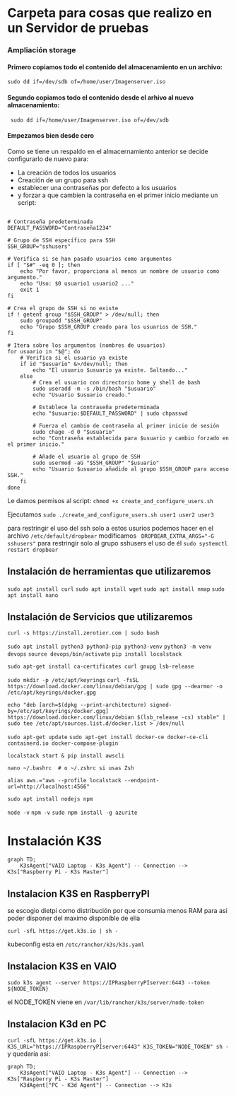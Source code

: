 # Carpeta para cosas que realizo en un Servidor de pruebas

### Ampliación storage 
#### Primero copiamos todo el contenido del almacenamiento en un archivo:
``` sudo dd if=/dev/sdb of=/home/user/Imagenserver.iso ```


#### Segundo copiamos todo el contenido desde el arhivo al nuevo almacenamiento:
``` sudo dd if=/home/user/Imagenserver.iso of=/dev/sdb```

#### Empezamos bien desde cero 
Como se tiene un respaldo en el almacernamiento anterior se decide configurarlo de nuevo para:
* La creación de todos los usuarios 
* Creación de un grupo para ssh
* establecer una contraseñas por defecto a los usuarios
* y forzar a que cambien la contraseña en el primer inicio
mediante un script:

``` #!/bin/bash

# Contraseña predeterminada
DEFAULT_PASSWORD="Contraseña1234"

# Grupo de SSH específico para SSH
SSH_GROUP="sshusers"

# Verifica si se han pasado usuarios como argumentos
if [ "$#" -eq 0 ]; then
    echo "Por favor, proporciona al menos un nombre de usuario como argumento."
    echo "Uso: $0 usuario1 usuario2 ..."
    exit 1
fi

# Crea el grupo de SSH si no existe
if ! getent group "$SSH_GROUP" > /dev/null; then
    sudo groupadd "$SSH_GROUP"
    echo "Grupo $SSH_GROUP creado para los usuarios de SSH."
fi

# Itera sobre los argumentos (nombres de usuarios)
for usuario in "$@"; do
    # Verifica si el usuario ya existe
    if id "$usuario" &>/dev/null; then
        echo "El usuario $usuario ya existe. Saltando..."
    else
        # Crea el usuario con directorio home y shell de bash
        sudo useradd -m -s /bin/bash "$usuario"
        echo "Usuario $usuario creado."

        # Establece la contraseña predeterminada
        echo "$usuario:$DEFAULT_PASSWORD" | sudo chpasswd

        # Fuerza el cambio de contraseña al primer inicio de sesión
        sudo chage -d 0 "$usuario"
        echo "Contraseña establecida para $usuario y cambio forzado en el primer inicio."

        # Añade el usuario al grupo de SSH
        sudo usermod -aG "$SSH_GROUP" "$usuario"
        echo "Usuario $usuario añadido al grupo $SSH_GROUP para acceso SSH."
    fi
done
 ```
Le damos permisos al script:
``` chmod +x create_and_configure_users.sh ```

Ejecutamos
```sudo ./create_and_configure_users.sh user1 user2 user3 ```

para restringir el uso del ssh solo a estos usurios podemos hacer en el archivo  ``` /etc/default/dropbear ``` modificamos ``` DROPBEAR_EXTRA_ARGS="-G sshusers"``` para restringir solo al grupo sshusers el uso de él ```sudo systemctl restart dropbear ```

## Instalación de herramientas que utilizaremos
``` sudo apt install curl ```
``` sudo apt install wget ```
``` sudo apt install nmap ```
``` sudo apt install nano ```

## Instalación de Servicios que utilizaremos
```curl -s https://install.zerotier.com | sudo bash ```

```sudo apt install python3 python3-pip python3-venv```
```python3 -m venv devops```
```source devops/bin/activate```
```pip install localstack```


```sudo apt-get install ca-certificates curl gnupg lsb-release```

```sudo mkdir -p /etc/apt/keyrings```
```curl -fsSL https://download.docker.com/linux/debian/gpg | sudo gpg --dearmor -o /etc/apt/keyrings/docker.gpg```

```echo "deb [arch=$(dpkg --print-architecture) signed-by=/etc/apt/keyrings/docker.gpg] https://download.docker.com/linux/debian $(lsb_release -cs) stable" | sudo tee /etc/apt/sources.list.d/docker.list > /dev/null```

```sudo apt-get update```
```sudo apt-get install docker-ce docker-ce-cli containerd.io docker-compose-plugin```

```localstack start & pip install awscli```

```nano ~/.bashrc  # o ~/.zshrc si usas Zsh```

```alias aws.="aws --profile localstack --endpoint-url=http://localhost:4566"```

```sudo apt install nodejs npm```

```node -v```
```npm -v```
```sudo npm install -g azurite```

# Instalación K3S
```mermaid 
graph TD;
    K3sAgent["VAIO Laptop - K3s Agent"] -- Connection --> K3s["Raspberry Pi - K3s Master"]

```

## Instalacion K3S en RaspberryPI

se escogio dietpi como distribución por que consumia menos RAM para asi poder disponer del maximo disponible de ella

```curl -sfL https://get.k3s.io | sh - ```

kubeconfig esta en ```/etc/rancher/k3s/k3s.yaml```

## Instalacion K3S en VAIO

```sudo k3s agent --server https://IPRaspberryPIserver:6443 --token ${NODE_TOKEN}```

el NODE_TOKEN viene en ```/var/lib/rancher/k3s/server/node-token```

## Instalacion K3d en PC
```curl -sfL https://get.k3s.io | K3S_URL="https://IPRaspberryPIserver:6443" K3S_TOKEN="NODE_TOKEN" sh - ```
y quedaría así:
```
graph TD;
    K3sAgent["VAIO Laptop - K3s Agent"] -- Connection --> K3s["Raspberry Pi - K3s Master"]
    K3dAgent["PC - K3d Agent"] -- Connection --> K3s
```